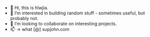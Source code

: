 - 👋 Hi, this is hlwjia.
- 👀 I’m interested in building random stuff - sometimes useful, but probably not.
- 💞️ I’m looking to collaborate on interesting projects.
- 📫 -> what [@] supjohn.com

